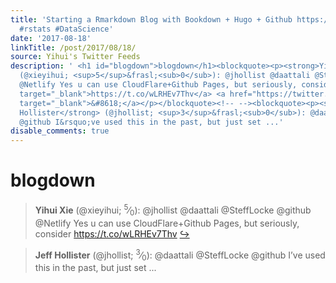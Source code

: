 ```yaml
---
title: 'Starting a Rmarkdown Blog with Bookdown + Hugo + Github https://t.co/yvtwzATDMv
  #rstats #DataScience'
date: '2017-08-18'
linkTitle: /post/2017/08/18/
source: Yihui's Twitter Feeds
description: ' <h1 id="blogdown">blogdown</h1><blockquote><p><strong>Yihui Xie</strong>
  (@xieyihui; <sup>5</sup>&frasl;<sub>0</sub>): @jhollist @daattali @SteffLocke @github
  @Netlify Yes u can use CloudFlare+Github Pages, but seriously, consider <a href="https://t.co/wLRHEv7Thv"
  target="_blank">https://t.co/wLRHEv7Thv</a> <a href="https://twitter.com/xieyihui/status/898608237297229829"
  target="_blank">&#8618;</a></p></blockquote><!-- --><blockquote><p><strong>Jeff
  Hollister</strong> (@jhollist; <sup>3</sup>&frasl;<sub>0</sub>): @daattali @SteffLocke
  @github I&rsquo;ve used this in the past, but just set ...'
disable_comments: true
---
```

 <h1 id="blogdown">blogdown</h1><blockquote><p><strong>Yihui Xie</strong> (@xieyihui; <sup>5</sup>&frasl;<sub>0</sub>): @jhollist @daattali @SteffLocke @github @Netlify Yes u can use CloudFlare+Github Pages, but seriously, consider <a href="https://t.co/wLRHEv7Thv" target="_blank">https://t.co/wLRHEv7Thv</a> <a href="https://twitter.com/xieyihui/status/898608237297229829" target="_blank">&#8618;</a></p></blockquote><!-- --><blockquote><p><strong>Jeff Hollister</strong> (@jhollist; <sup>3</sup>&frasl;<sub>0</sub>): @daattali @SteffLocke @github I&rsquo;ve used this in the past, but just set ...